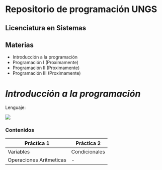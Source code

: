 # **Repositorio de programación UNGS**
## Licenciatura en Sistemas
## Materias

- Introducción a la programación
- Programación I (Proximamente)
- Programación II (Proximamente)
- Programación III (Proximamente)

# _Introducción a la programación_

Lenguaje:

![](https://img.shields.io/badge/Python-3776AB?style=for-the-badge&logo=python&logoColor=white)

### Contenidos

| Práctica 1 | Práctica 2 |
| ---------- | ---------- |
| Variables | Condicionales |
| Operaciones Aritmeticas | - |
